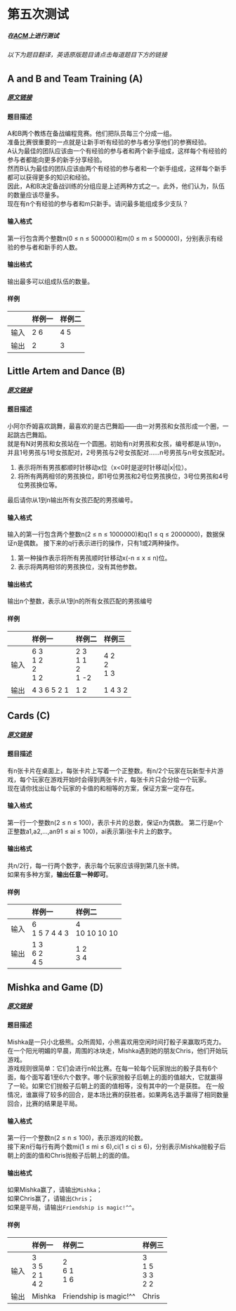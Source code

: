 第五次测试
==========
##### *在[ACM](http://acm.hust.edu.cn/vjudge/index)上进行测试*
###### *以下为题目翻译，英语原版题目请点击每道题目下方的链接*
## A and B and Team Training (A)
##### *[原文链接](http://codeforces.com/problemset/problem/519/C)*
#### 题目描述
A和B两个教练在备战编程竞赛。他们把队员每三个分成一组。  
准备比赛很重要的一点就是让新手听有经验的参与者分享他们的参赛经验。  
A认为最佳的团队应该由一个有经验的参与者和两个新手组成，这样每个有经验的参与者都能向更多的新手分享经验。  
然而B认为最佳的团队应该由两个有经验的参与者和一个新手组成，这样每个新手都可以获得更多的知识和经验。  
因此，A和B决定备战训练的分组应是上述两种方式之一。此外，他们认为，队伍的数量应该尽量多。  
现在有n个有经验的参与者和m只新手。请问最多能组成多少支队？  
#### 输入格式
第一行包含两个整数n(0 ≤ n ≤ 500000)和m(0 ≤ m ≤ 500000)，分别表示有经验的参与者和新手的人数。
#### 输出格式
输出最多可以组成队伍的数量。
#### 样例
|      | 样例一 | 样例二 |
|:----:|:-------|:-------|
| 输入 | 2 6    | 4 5    |
| 输出 | 2      | 3      |
## Little Artem and Dance (B)
##### *[原文链接](http://codeforces.com/problemset/problem/669/D)*
#### 题目描述
小阿尔乔姆喜欢跳舞，最喜欢的是古巴舞蹈——由一对男孩和女孩形成一个圈，一起跳古巴舞蹈。  
就是有N对男孩和女孩站在一个圆圈。初始有n对男孩和女孩，编号都是从1到n，并且1号男孩与1号女孩配对，2号男孩与2号女孩配对……n号男孩与n号女孩配对。  
  1. 表示将所有男孩都顺时针移动x位（x<0时是逆时针移动|x|位）。
  2. 将所有两两相邻的男孩换位，即1号位男孩和2号位男孩换位，3号位男孩和4号位男孩换位等。

最后请你从1到n输出所有女孩匹配的男孩编号。  
#### 输入格式
输入的第一行包含两个整数n(2 ≤ n ≤ 1000000)和q(1 ≤ q ≤ 2000000)，数据保证n是偶数。
接下来的q行表示进行的操作，只有1或2两种操作。
  1. 第一种操作表示将所有男孩顺时针移动x(-n ≤ x ≤ n)位。
  2. 表示将两两相邻的男孩换位，没有其他参数。

#### 输出格式
输出n个整数，表示从1到n的所有女孩匹配的男孩编号
#### 样例
|      |         样例一         |          样例二         |      样例三     |
|:----:|:-----------------------|:------------------------|:----------------|
| 输入 | 6 3<br>1 2<br>2<br>1 2 | 2 3<br>1 1<br>2<br>1 -2 | 4 2<br>2<br>1 3 |
| 输出 | 4 3 6 5 2 1            | 1 2                     | 1 4 3 2         |
## Cards (C)
##### *[原文链接](http://codeforces.com/problemset/problem/701/A)*
#### 题目描述
有n张卡片在桌面上，每张卡片上写着一个正整数。有n/2个玩家在玩新型卡片游戏，每个玩家在游戏开始时会得到两张卡片，每张卡片只会分给一个玩家。  
现在请你找出让每个玩家的卡值的和相等的方案，保证方案一定存在。
#### 输入格式
第一行一个整数n(2 ≤ n ≤ 100)，表示卡片的总数，保证n为偶数。
第二行是n个正整数a1,a2,…,an91 ≤ ai ≤ 100)，ai表示第i张卡片上的数字。
#### 输出格式
共n/2行，每一行两个数字，表示每个玩家应该得到第几张卡牌。  
如果有多种方案，**输出任意一种即可**。
#### 样例
|      |       样例一      |      样例二      |
|:----:|:------------------|:-----------------|
| 输入 | 6<br>1 5 7 4 4 3  | 4<br>10 10 10 10 |
| 输出 | 1 3<br>6 2<br>4 5 | 1 2<br>3 4       |
##  Mishka and Game (D)
##### *[原文链接](http://codeforces.com/problemset/problem/703/A)*
#### 题目描述
Mishka是一只小北极熊。众所周知，小熊喜欢用空闲时间打骰子来赢取巧克力。在一个阳光明媚的早晨，周围的冰块走，Mishka遇到她的朋友Chris，他们开始玩游戏。  
游戏规则很简单：它们会进行n轮比赛。在每一轮每个玩家抛出的骰子具有6个面，每个面写着1至6六个数字。哪个玩家抛骰子后朝上的面的值越大，它就赢得了一轮。如果它们抛骰子后朝上的面的值相等，没有其中的一个是获胜。
在一般情况，谁赢得了较多的回合，是本场比赛的获胜者。如果两名选手赢得了相同数量回合，比赛的结果是平局。
#### 输入格式
第一行一个整数n(2 ≤ n ≤ 100)，表示游戏的轮数。  
接下来n行每行有两个数mi(1 ≤ mi ≤ 6),ci(1 ≤ ci ≤ 6)，分别表示Mishka抛骰子后朝上的面的值和Chris抛骰子后朝上的面的值。
#### 输出格式
如果Mishka赢了，请输出`Mishka`；  
如果Chris赢了，请输出`Chris`；  
如果是平局，请输出`Friendship is magic!^^`。
#### 样例
|      |         样例一         |          样例二        |          样例三        |
|:----:|:-----------------------|:-----------------------|:-----------------------|
| 输入 | 3<br>3 5<br>2 1<br>4 2 | 2<br>6 1<br>1 6        | 3<br>1 5<br>3 3<br>2 2 |
| 输出 | Mishka                 | Friendship is magic!^^ | Chris                  |
